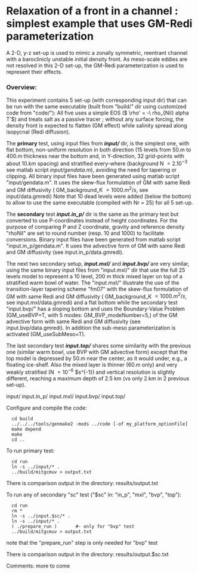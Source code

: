 Relaxation of a front in a channel : simplest example that uses GM-Redi parameterization
================================================================================

A 2-D, y-z set-up is used to mimic a zonally symmetric, reentrant channel with a baroclinicly unstable initial density front. 
As meso-scale eddies are not resolved in this 2-D set-up, the GM-Redi parameterization is used to represent their effects.

### Overview:
This experiment contains 5 set-up (with corresponding input dir) that can be run with
the same executable (built from "build/" dir using customized code from "code/"):
All five uses a simple EOS ($ \rho' = -\ rho_{Nil} alpha T'$) and treats
salt as a passive tracer ; without any surface forcing, the density front is expected
to flatten (GM effect) while salinity spread along isopycnal (Redi diffusion).

The **primary** test, using input files from ***input/*** dir, is the simplest one, with flat bottom,
non-uniform resolution in both direction (15 levels from 50.m to 400.m thickness 
near the bottom and, in Y-direction, 32 grid-points with about 10.km spacing) 
and stratified every-where (background N $= 2.10^{-3}$ see matlab script *input/gendata.m*),
avoiding the need for tapering or clipping.
All binary input files have been generated using matlab script "input/gendata.m".
It uses the skew-flux formulation of GM with same Redi and GM diffusivity 
( GM_background_K $= 1000. m^2/s$, see input/data.gmredi)
Note that 10 dead levels were added (below the bottom) to allow to use the same
executable (compiled with Nr = 25) for all 5 set-up.

The **secondary** test ***input.in_p/*** dir is the same as the
primary test but converted to use P-coordinates instead of height coordinates.
For the purpose of comparing P and Z coordinate, gravity and reference density
"rhoNil" are set to round number (resp. 10 and 1000) to facilitate conversions.
Binary input files have been generated from matlab script "input.in_p/gendata.m".
It uses the advective form of GM with same Redi and GM diffusivity 
(see input.in_p/data.gmredi).

The next two secondary setup, ***input.mxl/*** and ***input.bvp/*** are very similar,
using the same binary input files from "input.mxl/" dir that use the full
25 levels model to represent a 10 level, 200 m thick mixed layer on top of a stratified warm bowl of water.
The "input.mxl/" illustrate the use of the transition-layer tapering scheme "fm07"
with the skew-flux formulation of GM with same Redi and GM diffusivity 
( GM_background_K $= 1000. m^2/s$, see input.mxl/data.gmredi) and a flat bottom
while the secondary test "input.bvp/" has a sloping bottom and uses the 
Boundary-Value Problem (GM_useBVP=T, with 5 modes: GM_BVP_modeNumber=5,) 
of the GM advective form with same Redi and GM diffusivity 
(see input.bvp/data.gmredi).
In addition the sub-meso parameterization is activated (GM_useSubMeso=T).

The last secondary test ***input.top/*** shares some similarity with the previous one 
(similar warm bowl, use BVP with GM advective form) except that the top model is depressed by
50.m near the center, as it would under, e.g., a floating ice-shelf.
Also the mixed layer is thinner (60.m only) and very weakly stratified (N $= 10^{-6}$ $s^{-1})
and vertical resolution is slightly different, reaching a maximum depth of 2.5 km
(vs only 2.km in 2 previous set-up).

input/
input.in_p/
input.mxl/
input.bvp/
input.top/

Configure and compile the code:
```
  cd build
  ../../../tools/genmake2 -mods ../code [-of my_platform_optionFile]
  make depend
  make
  cd ..
```

To run primary test:
```
  cd run
  ln -s ../input/* .
  ../build/mitgcmuv > output.txt
```

There is comparison output in the directory:
  results/output.txt

To run any of secondary "sc" test ("$sc" in: "in_p", "mxl", "bvp", "top"):
```
  cd run
  rm *
  ln -s ../input.$sc/* .
  ln -s ../input/* .
  ( ./prepare_run )       #- only for "bvp" test
  ../build/mitgcmuv > output.txt
```
note that the "prepare_run" step is only needed for "bvp" test

There is comparison output in the directory:
  results/output.$sc.txt

Comments:
  more to come

